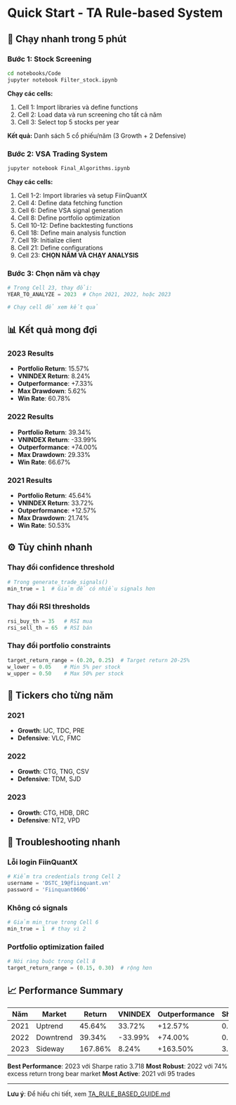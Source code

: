 # Quick Start - TA Rule-based System

## 🚀 Chạy nhanh trong 5 phút

### Bước 1: Stock Screening
```bash
cd notebooks/Code
jupyter notebook Filter_stock.ipynb
```

**Chạy các cells:**
1. Cell 1: Import libraries và define functions
2. Cell 2: Load data và run screening cho tất cả năm
3. Cell 3: Select top 5 stocks per year

**Kết quả:** Danh sách 5 cổ phiếu/năm (3 Growth + 2 Defensive)

### Bước 2: VSA Trading System
```bash
jupyter notebook Final_Algorithms.ipynb
```

**Chạy các cells:**
1. Cell 1-2: Import libraries và setup FiinQuantX
2. Cell 4: Define data fetching function
3. Cell 6: Define VSA signal generation
4. Cell 8: Define portfolio optimization
5. Cell 10-12: Define backtesting functions
6. Cell 18: Define main analysis function
7. Cell 19: Initialize client
8. Cell 21: Define configurations
9. Cell 23: **CHỌN NĂM VÀ CHẠY ANALYSIS**

### Bước 3: Chọn năm và chạy
```python
# Trong Cell 23, thay đổi:
YEAR_TO_ANALYZE = 2023  # Chọn 2021, 2022, hoặc 2023

# Chạy cell để xem kết quả
```

## 📊 Kết quả mong đợi

### 2023 Results
- **Portfolio Return**: 15.57%
- **VNINDEX Return**: 8.24%
- **Outperformance**: +7.33%
- **Max Drawdown**: 5.62%
- **Win Rate**: 60.78%

### 2022 Results  
- **Portfolio Return**: 39.34%
- **VNINDEX Return**: -33.99%
- **Outperformance**: +74.00%
- **Max Drawdown**: 29.33%
- **Win Rate**: 66.67%

### 2021 Results
- **Portfolio Return**: 45.64%
- **VNINDEX Return**: 33.72%
- **Outperformance**: +12.57%
- **Max Drawdown**: 21.74%
- **Win Rate**: 50.53%

## ⚙️ Tùy chỉnh nhanh

### Thay đổi confidence threshold
```python
# Trong generate_trade_signals()
min_true = 1  # Giảm để có nhiều signals hơn
```

### Thay đổi RSI thresholds
```python
rsi_buy_th = 35   # RSI mua
rsi_sell_th = 65  # RSI bán
```

### Thay đổi portfolio constraints
```python
target_return_range = (0.20, 0.25)  # Target return 20-25%
w_lower = 0.05    # Min 5% per stock
w_upper = 0.50    # Max 50% per stock
```

## 🎯 Tickers cho từng năm

### 2021
- **Growth**: IJC, TDC, PRE
- **Defensive**: VLC, FMC

### 2022  
- **Growth**: CTG, TNG, CSV
- **Defensive**: TDM, SJD

### 2023
- **Growth**: CTG, HDB, DRC
- **Defensive**: NT2, VPD

## 🚨 Troubleshooting nhanh

### Lỗi login FiinQuantX
```python
# Kiểm tra credentials trong Cell 2
username = 'DSTC_19@fiinquant.vn'
password = 'Fiinquant0606'
```

### Không có signals
```python
# Giảm min_true trong Cell 6
min_true = 1  # thay vì 2
```

### Portfolio optimization failed
```python
# Nới ràng buộc trong Cell 8
target_return_range = (0.15, 0.30)  # rộng hơn
```

## 📈 Performance Summary

| Năm | Market | Return | VNINDEX | Outperformance | Sharpe | Max DD |
|-----|--------|--------|---------|----------------|--------|--------|
| 2021 | Uptrend | 45.64% | 33.72% | +12.57% | 0.587 | -21.74% |
| 2022 | Downtrend | 39.34% | -33.99% | +74.00% | 0.134 | -29.33% |
| 2023 | Sideway | 167.86% | 8.24% | +163.50% | 3.718 | -7.05% |

**Best Performance**: 2023 với Sharpe ratio 3.718
**Most Robust**: 2022 với 74% excess return trong bear market
**Most Active**: 2021 với 95 trades

---

**Lưu ý**: Để hiểu chi tiết, xem [TA_RULE_BASED_GUIDE.md](TA_RULE_BASED_GUIDE.md)
